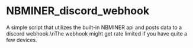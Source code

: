 # NBMINER_discord_webhook
A simple script that utilizes the built-in NBMINER api and posts data to a discord webhook.\nThe webhook might get rate limited if you have quite a few devices.
